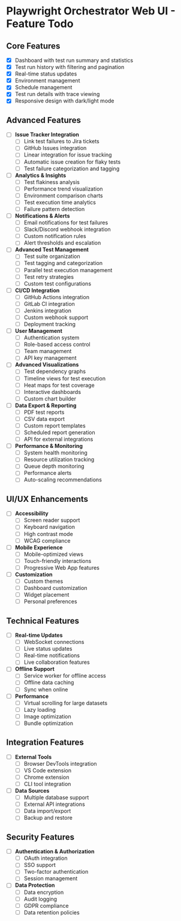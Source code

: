 # Playwright Orchestrator Web UI - Feature Todo

## Core Features
- [x] Dashboard with test run summary and statistics
- [x] Test run history with filtering and pagination
- [x] Real-time status updates
- [x] Environment management
- [x] Schedule management
- [x] Test run details with trace viewing
- [x] Responsive design with dark/light mode

## Advanced Features
- [ ] **Issue Tracker Integration**
  - [ ] Link test failures to Jira tickets
  - [ ] GitHub Issues integration
  - [ ] Linear integration for issue tracking
  - [ ] Automatic issue creation for flaky tests
  - [ ] Test failure categorization and tagging

- [ ] **Analytics & Insights**
  - [ ] Test flakiness analysis
  - [ ] Performance trend visualization
  - [ ] Environment comparison charts
  - [ ] Test execution time analytics
  - [ ] Failure pattern detection

- [ ] **Notifications & Alerts**
  - [ ] Email notifications for test failures
  - [ ] Slack/Discord webhook integration
  - [ ] Custom notification rules
  - [ ] Alert thresholds and escalation

- [ ] **Advanced Test Management**
  - [ ] Test suite organization
  - [ ] Test tagging and categorization
  - [ ] Parallel test execution management
  - [ ] Test retry strategies
  - [ ] Custom test configurations

- [ ] **CI/CD Integration**
  - [ ] GitHub Actions integration
  - [ ] GitLab CI integration
  - [ ] Jenkins integration
  - [ ] Custom webhook support
  - [ ] Deployment tracking

- [ ] **User Management**
  - [ ] Authentication system
  - [ ] Role-based access control
  - [ ] Team management
  - [ ] API key management

- [ ] **Advanced Visualizations**
  - [ ] Test dependency graphs
  - [ ] Timeline views for test execution
  - [ ] Heat maps for test coverage
  - [ ] Interactive dashboards
  - [ ] Custom chart builder

- [ ] **Data Export & Reporting**
  - [ ] PDF test reports
  - [ ] CSV data export
  - [ ] Custom report templates
  - [ ] Scheduled report generation
  - [ ] API for external integrations

- [ ] **Performance & Monitoring**
  - [ ] System health monitoring
  - [ ] Resource utilization tracking
  - [ ] Queue depth monitoring
  - [ ] Performance alerts
  - [ ] Auto-scaling recommendations

## UI/UX Enhancements
- [ ] **Accessibility**
  - [ ] Screen reader support
  - [ ] Keyboard navigation
  - [ ] High contrast mode
  - [ ] WCAG compliance

- [ ] **Mobile Experience**
  - [ ] Mobile-optimized views
  - [ ] Touch-friendly interactions
  - [ ] Progressive Web App features

- [ ] **Customization**
  - [ ] Custom themes
  - [ ] Dashboard customization
  - [ ] Widget placement
  - [ ] Personal preferences

## Technical Features
- [ ] **Real-time Updates**
  - [ ] WebSocket connections
  - [ ] Live status updates
  - [ ] Real-time notifications
  - [ ] Live collaboration features

- [ ] **Offline Support**
  - [ ] Service worker for offline access
  - [ ] Offline data caching
  - [ ] Sync when online

- [ ] **Performance**
  - [ ] Virtual scrolling for large datasets
  - [ ] Lazy loading
  - [ ] Image optimization
  - [ ] Bundle optimization

## Integration Features
- [ ] **External Tools**
  - [ ] Browser DevTools integration
  - [ ] VS Code extension
  - [ ] Chrome extension
  - [ ] CLI tool integration

- [ ] **Data Sources**
  - [ ] Multiple database support
  - [ ] External API integrations
  - [ ] Data import/export
  - [ ] Backup and restore

## Security Features
- [ ] **Authentication & Authorization**
  - [ ] OAuth integration
  - [ ] SSO support
  - [ ] Two-factor authentication
  - [ ] Session management

- [ ] **Data Protection**
  - [ ] Data encryption
  - [ ] Audit logging
  - [ ] GDPR compliance
  - [ ] Data retention policies